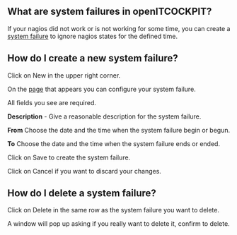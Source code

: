 [//]: # (Links)
[site]: /systemfailures "Systemfailures"
[adding]: /systemfailures/add (create a new systemfailure)
[configure]: #configure "Configure your calendar"

[//]: # (Pictures)

[//]: # (Content)

## What are system failures in openITCOCKPIT?

If your nagios did not work or is not working for some time,
you can create a [system failure][site] to ignore nagios states for the defined time.

## How do I create a new system failure?

Click on
<a class="btn btn-xs btn-success"><i class="fa fa-plus"></i> New</a>
in the upper right corner.

On the [page][adding] that appears you can configure your system failure.

All fields you see are required.

**Description** - Give a reasonable description for the system failure.

**From** Choose the date and the time when the system failure begin or begun.

**To** Choose the date and the time when the system failure ends or ended.

Click on <a class="btn btn-xs btn-primary">Save</a> to create the system failure.

Click on <a class="btn btn-xs btn-default">Cancel</a> if you want to discard your changes.

## How do I delete a system failure?

Click on
<a class="btn btn-danger btn-xs"><i class="fa fa-trash-o"></i> Delete</a>
in the same row as the system failure you want to delete.

A window will pop up asking if you really want to delete it,
confirm to delete.
